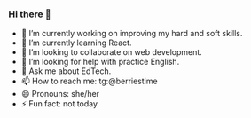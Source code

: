 ### Hi there 👋

<!--
**berriestime/berriestime** is a ✨ _special_ ✨ repository because its `README.md` (this file) appears on your GitHub profile.
-->

- 🔭 I’m currently working on improving my hard and soft skills.
- 🌱 I’m currently learning React.
- 👯 I’m looking to collaborate on web development.
- 🤔 I’m looking for help with practice English.
- 💬 Ask me about EdTech.
- 📫 How to reach me: tg:@berriestime
- 😄 Pronouns: she/her
- ⚡ Fun fact: not today

